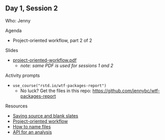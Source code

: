 ## Day 1, Session 2

Who: Jenny

Agenda

  * Project-oriented workflow, part 2 of 2
  
Slides

  * [project-oriented-workflow.pdf](project-oriented-workflow.pdf)
    - *note: same PDF is used for sessions 1 and 2*
  
Activity prompts

  * `use_course("rstd.io/wtf-packages-report")`
    - No luck? Get the files in this repo: <https://github.com/jennybc/wtf-packages-report>

Resources

  * [Saving source and blank slates](https://whattheyforgot.org/save-source.html)
  * [Project-oriented workflow](https://whattheyforgot.org/project-oriented-workflow.html)
  * [How to name files](https://whattheyforgot.org/how-to-name-files.html)
  * [API for an analysis](https://whattheyforgot.org/api-for-an-analysis.html)
